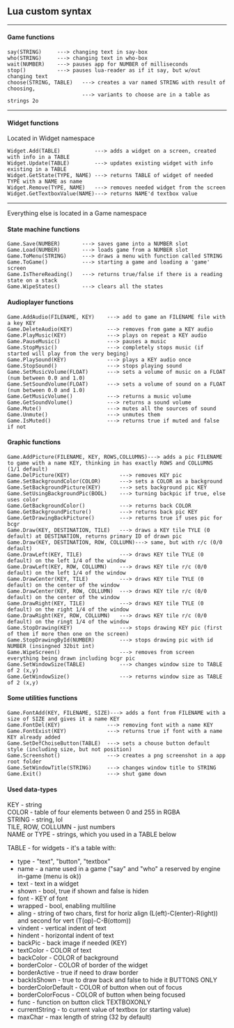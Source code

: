 ## Lua custom syntax

_____________________


#### Game functions

```
say(STRING)		---> changing text in say-box
who(STRING)		---> changing text in who-box
wait(NUMBER)	---> pauses app for NUMBER of milliseconds
stop()			---> pauses lua-reader as if it say, but w/out changing text
choose(STRING, TABLE)	---> creates a var named STRING with result of choosing,
						---> variants to choose are in a table as strings 2o
```

_____________________

#### Widget functions

Located in Widget namespace

```
Widget.Add(TABLE)			---> adds a widget on a screen, created with info in a TABLE
Widget.Update(TABLE)		---> updates existing widget with info existing in a TABLE
Widget.GetState(TYPE, NAME)	---> returns TABLE of widget of needed TYPE with a NAME as name
Widget.Remove(TYPE, NAME)	---> removes needed widget from the screen
Widget.GetTextboxValue(NAME)---> returns NAME'd textbox value
```

_____________________

Everything else is located in a Game namespace

#### State machine functions

```
Game.Save(NUMBER)		---> saves game into a NUMBER slot
Game.Load(NUMBER)		---> loads game from a NUMBER slot
Game.ToMenu(STRING)		---> draws a menu with function called STRING
Game.ToGame()			---> starting a game and loading a 'game' screen
Game.IsThereReading()	---> returns true/false if there is a reading state on a stack
Game.WipeStates()		---> clears all the states
```

#### Audioplayer functions

```
Game.AddAudio(FILENAME, KEY)	---> add to game an FILENAME file with a key KEY
Game.DeleteAudio(KEY)			---> removes from game a KEY audio
Game.PlayMusic(KEY)             ---> plays on repeat a KEY audio
Game.PauseMusic()               ---> pauses a music
Game.StopMysic()                ---> completely stops music (if started will play from the very beging)
Game.PlaySound(KEY)             ---> plays a KEY audio once
Game.StopSound()                ---> stops playing sound
Game.SetMusicVolume(FLOAT)      ---> sets a volume of music on a FLOAT (num between 0.0 and 1.0)
Game.SetSoundVolume(FLOAT)      ---> sets a volume of sound on a FLOAT (num between 0.0 and 1.0)
Game.GetMusicVolume()   	    ---> returns a music volume
Game.GetSoundVolume()   	    ---> returns a sound volume
Game.Mute()                     ---> mutes all the sources of sound
Game.Unmute()                   ---> unmutes them
Game.IsMuted()                  ---> returns true if muted and false if not
```

#### Graphic functions

```
Game.AddPicture(FILENAME, KEY, ROWS,COLLUMNS)---> adds a pic FILENAME to game with a name KEY, thinking in has exactly ROWS and COLLUMNS (1/1 default)
Game.DelPicture(KEY)				---> removes KEY pic
Game.SetBackgroundColor(COLOR)      ---> sets a COLOR as a background
Game.SetBackgroundPicture(KEY)      ---> sets background pic KEY
Game.SetUsingBackgroundPic(BOOL)    ---> turning backpic if true, else uses color
Game.GetBackgroundColor()           ---> returns back COLOR
Game.GetBackgroundPicture()         ---> returns back pic KEY
Game.GetDrawingBackPicture()        ---> returns true if uses pic for bcgr
Game.Draw(KEY, DESTINATION, TILE)   ---> draws a KEY tile TYLE (0 default) at DESTINATION, returns primary ID of drawn pic
Game.Draw(KEY, DESTINATION, ROW, COLLUMN)---> same, but with r/c (0/0 default)
Game.DrawLeft(KEY, TILE)			---> draws KEY tile TYLE (0 default) on the left 1/4 of the window
Game.DrawLeft(KEY, ROW, COLLUMN)    ---> draws KEY tile r/c (0/0 default) on the left 1/4 of the window
Game.DrawCenter(KEY, TILE)          ---> draws KEY tile TYLE (0 default) on the center of the window
Game.DrawCenter(KEY, ROW, COLLUMN)  ---> draws KEY tile r/c (0/0 default) on the center of the window
Game.DrawRight(KEY, TILE)           ---> draws KEY tile TYLE (0 default) on the right 1/4 of the window
Game.DrawRight(KEY, ROW, COLLUMN)   ---> draws KEY tile r/c (0/0 default) on the ringt 1/4 of the window
Game.StopDrawing(KEY)               ---> stops drawing KEY pic (first of them if more then one on the screen)
Game.StopDrawingById(NUMBER)        ---> stops drawing pic with id NUMBER (insingned 32bit int)
Game.WipeScreen()                   ---> removes from screen everything being drawn including bcgr pic
Game.SetWindowSize(TABLE)           ---> changes window size to TABLE of 2 (x,y)
Game.GetWindowSize()                ---> returns window size as TABLE of 2 (x,y)
```

#### Some utilities functions

```
Game.FontAdd(KEY, FILENAME, SIZE)---> adds a font from FILENAME with a size of SIZE and gives it a name KEY
Game.FontDel(KEY)               ---> removing font with a name KEY
Game.FontExist(KEY)             ---> returns true if font with a name KEY already added
Game.SetDefChoiseButton(TABLE)	---> sets a chouse button default style (including size, but not position)
Game.Screenshot()               ---> creates a png screenshot in a app root folder
Game.SetWindowTitle(STRING)		---> changes window title to STRING
Game.Exit()                     ---> shut game down
```

#### Used data-types

KEY - string\
COLOR - table of four elements between 0 and 255 in RGBA\
STRING - string, lol\
TILE, ROW, COLLUMN - just numbers\
NAME or TYPE - strings, which you used in a TABLE below

TABLE - for widgets - it's a table with:
- type - "text", "button", "textbox"
- name - a name used in a game ("say" and "who" a reserved by engine in-game (menu is ok))
- text - text in a widget
- shown - bool, true if shown and false is hiden
- font - KEY of font
- wrapped - bool, enabling multiline
- aling - string of two chars, first for horiz align (L(eft)-C(enter)-R(ight)) and second for vert (T(op)-C-B(ottom))
- vindent - vertical indent of text
- hindent - horizontal indent of text
- backPic - back image if needed (KEY)
- textColor - COLOR of text
- backColor - COLOR of background
- borderColor - COLOR of border of the widget
- borderActive - true if need to draw border
- backIsShown - true to draw back and false to hide it
BUTTONS ONLY
- borderColorDefault - COLOR of button when out of focus
- borderColorFocus - COLOR of button when being focused
- func - function on button click
TEXTBOXONLY
- currentString - to current value of textbox (or starting value)
- maxChar - max length of string (32 by default)
